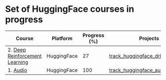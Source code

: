 # Set of HuggingFace courses in progress


| Course | Platform | Progress (%) | Projects | Certificate | Year |
| --- | --- | --- | --- | --- | --- |
| 2. [Deep Reinforcement Learning](https://huggingface.co/learn/deep-rl-course/unit0/introduction) | HuggingFace | 27 | [track_huggingface_drl_projects](https://github.com/jaymanvirk/track_huggingface_drl_projects) |  |  |
| 1. [Audio](https://huggingface.co/learn/audio-course/chapter0/introduction) | HuggingFace | 100 | [track_huggingface_audio_projects](https://github.com/jaymanvirk/track_huggingface_audio_projects) |[Link](https://cdn-uploads.huggingface.co/production/uploads/noauth/sKn5f5kQgxDvyaIvFs5VW.png) | 2024 |
